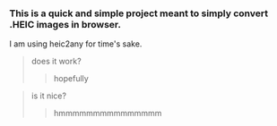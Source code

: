 ### This is a quick and simple project meant to simply convert .HEIC images in browser.

I am using heic2any for time's sake.

> does it work?
>
> > hopefully

> is it nice?
>
> > hmmmmmmmmmmmmmmm
